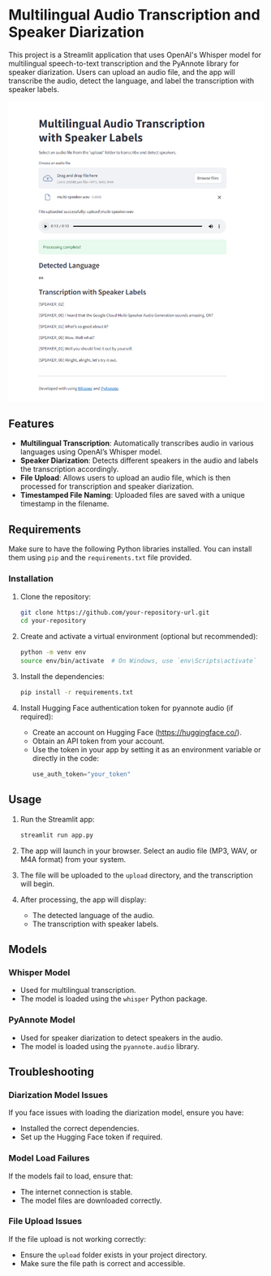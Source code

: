 
# Multilingual Audio Transcription and Speaker Diarization

This project is a Streamlit application that uses OpenAI's Whisper model for multilingual speech-to-text transcription and the PyAnnote library for speaker diarization. Users can upload an audio file, and the app will transcribe the audio, detect the language, and label the transcription with speaker labels.

![App Demo](audio_transcribe.png)

## Features

- **Multilingual Transcription**: Automatically transcribes audio in various languages using OpenAI’s Whisper model.
- **Speaker Diarization**: Detects different speakers in the audio and labels the transcription accordingly.
- **File Upload**: Allows users to upload an audio file, which is then processed for transcription and speaker diarization.
- **Timestamped File Naming**: Uploaded files are saved with a unique timestamp in the filename.

## Requirements

Make sure to have the following Python libraries installed. You can install them using `pip` and the `requirements.txt` file provided.

### Installation

1. Clone the repository:
   ```bash
   git clone https://github.com/your-repository-url.git
   cd your-repository
   ```

2. Create and activate a virtual environment (optional but recommended):
   ```bash
   python -m venv env
   source env/bin/activate  # On Windows, use `env\Scripts\activate`
   ```

3. Install the dependencies:
   ```bash
   pip install -r requirements.txt
   ```

4. Install Hugging Face authentication token for pyannote audio (if required):
   - Create an account on Hugging Face (https://huggingface.co/).
   - Obtain an API token from your account.
   - Use the token in your app by setting it as an environment variable or directly in the code:
     ```python
     use_auth_token="your_token"
     ```

## Usage

1. Run the Streamlit app:
   ```bash
   streamlit run app.py
   ```

2. The app will launch in your browser. Select an audio file (MP3, WAV, or M4A format) from your system.

3. The file will be uploaded to the `upload` directory, and the transcription will begin.

4. After processing, the app will display:
   - The detected language of the audio.
   - The transcription with speaker labels.

## Models

### Whisper Model
- Used for multilingual transcription.
- The model is loaded using the `whisper` Python package.

### PyAnnote Model
- Used for speaker diarization to detect speakers in the audio.
- The model is loaded using the `pyannote.audio` library.

## Troubleshooting

### Diarization Model Issues
If you face issues with loading the diarization model, ensure you have:
- Installed the correct dependencies.
- Set up the Hugging Face token if required.

### Model Load Failures
If the models fail to load, ensure that:
- The internet connection is stable.
- The model files are downloaded correctly.

### File Upload Issues
If the file upload is not working correctly:
- Ensure the `upload` folder exists in your project directory.
- Make sure the file path is correct and accessible.
